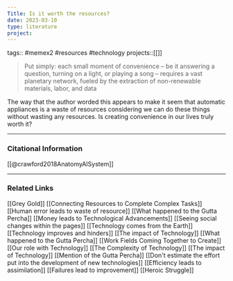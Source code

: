 ```yaml
---
Title: Is it worth the resources?
date: 2023-03-10
type: literature
project:
---
```

tags:: #memex2 #resources #technology 
projects::[[]]

> Put simply: each small moment of convenience – be it answering a question, turning on a light, or playing a song – requires a vast planetary network, fueled by the extraction of non-renewable materials, labor, and data

The way that the author worded this appears to make it seem that automatic appliances is a waste of resources considering we can do these things without wasting any resources. Is creating convenience in our lives truly worth it?

---
### Citational Information

[[@crawford2018AnatomyAISystem]]

---

### Related Links

[[Grey Gold]]
[[Connecting Resources to Complete Complex Tasks]]
[[Human error leads to waste of resource]]
[[What happened to the Gutta Percha]]
[[Money leads to Technological Advancements]]
[[Seeing social changes within the pages]]
[[Technology comes from the Earth]]
[[Technology improves and hinders]]
[[The impact of Technology]]
[[What happened to the Gutta Percha]]
[[Work Fields Coming Together to Create]]
[[Our role with Technology]]
[[The Complexity of Technology]]
[[The impact of Technology]]
[[Mention of the Gutta Percha]]
[[Don't estimate the effort put into the development of new technologies]]
[[Efficiency leads to assimilation]]
[[Failures lead to improvement]]
[[Heroic Struggle]]